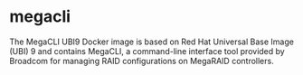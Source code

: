 # megacli

The MegaCLI UBI9 Docker image is based on Red Hat Universal Base Image (UBI) 9 and contains MegaCLI, a command-line interface tool provided by Broadcom for managing RAID configurations on MegaRAID controllers.
